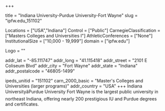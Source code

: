 
+++

title = "Indiana University-Purdue University-Fort Wayne"
slug = "ipfw.edu_151102"

Locations = ["USA","Indiana"]
Control = ["Public"]
CarnegieClassification = ["Masters Colleges and Universities I"]
AthleticConferences = ["None"]
InstitutionalSize = ["10,000 - 19,999"]
domain = ["ipfw.edu"]

Logo = ""

addr_lat = "-85.111747"
addr_long = "41.115418"
addr_street = "2101 E Coliseum Blvd"
addr_city = "Fort Wayne"
addr_state = "Indiana"
addr_postalcode = "46805-1499"

ipeds_unitid = "151102"
carn_2000_basic = "Master's Colleges and Universities (larger programs)"
addr_country = "USA"
+++
    	Indiana UniversityâPurdue University Fort Wayne is the largest public university in northeast Indiana, offering nearly 200 prestigious IU and Purdue degrees and certificates.

